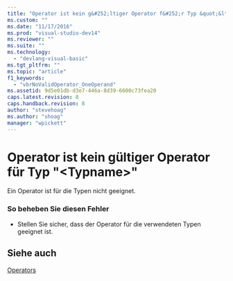 ```yaml
---
title: "Operator ist kein g&#252;ltiger Operator f&#252;r Typ &quot;&lt;Typname&gt;&quot; | Microsoft Docs"
ms.custom: ""
ms.date: "11/17/2016"
ms.prod: "visual-studio-dev14"
ms.reviewer: ""
ms.suite: ""
ms.technology: 
  - "devlang-visual-basic"
ms.tgt_pltfrm: ""
ms.topic: "article"
f1_keywords: 
  - "vbrNoValidOperator_OneOperand"
ms.assetid: 9d5e01db-d3e7-446a-8d39-6600c73fea20
caps.latest.revision: 8
caps.handback.revision: 8
author: "stevehoag"
ms.author: "shoag"
manager: "wpickett"
---
```

# Operator ist kein g&#252;ltiger Operator f&#252;r Typ &quot;&lt;Typname&gt;&quot;
Ein Operator ist für die Typen nicht geeignet.  
  
### So beheben Sie diesen Fehler  
  
-   Stellen Sie sicher, dass der Operator für die verwendeten Typen geeignet ist.  
  
## Siehe auch  
 [Operators](../../visual-basic/language-reference/operators/index.md)